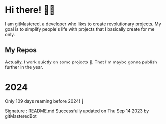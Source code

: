
# Hi there! 🙋‍♂️
I am gitMastered, a developer who likes to create revolutionary projects.
My goal is to simplify people's life with projects that I basically create for me only.

## My Repos
Actually, I work quietly on some projects 👀. That I'm maybe gonna publish further in the year.

# 2024
Only 109 days reaming before 2024! 🙌

Signature : README.md Successfully updated on Thu Sep 14 2023 by gitMasteredBot

